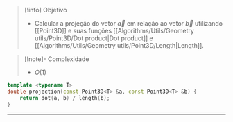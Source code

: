> [!info] Objetivo
> - Calcular a projeção do vetor $\vec{a}$ em relação ao vetor $\vec{b}$ utilizando [[Point3D]] e suas funções [[Algorithms/Utils/Geometry utils/Point3D/Dot product|Dot product]] e [[Algorithms/Utils/Geometry utils/Point3D/Length|Length]].

> [!note]- Complexidade
> - $O(1)$

```cpp
template <typename T>
double projection(const Point3D<T> &a, const Point3D<T> &b) {
	return dot(a, b) / length(b);
}
```

---